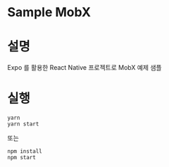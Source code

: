 Sample MobX
======================

# 설명
Expo 를 활용한 React Native 프로젝트로 MobX 예제 샘플

# 실행

```
yarn
yarn start

```

또는

```
npm install
npm start

```
